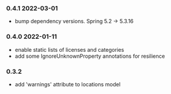 ### 0.4.1 2022-03-01

- bump dependency versions. Spring 5.2 -> 5.3.16

### 0.4.0 2022-01-11

- enable static lists of licenses and categories
- add some IgnoreUnknownProperty annotations for resilience

### 0.3.2 
- add 'warnings' attribute to locations model

